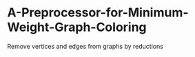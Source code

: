 # A-Preprocessor-for-Minimum-Weight-Graph-Coloring
Remove vertices and edges from graphs by reductions
